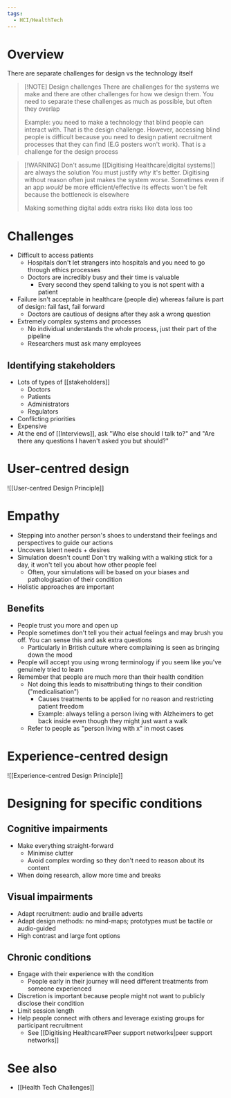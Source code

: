 ```yaml
---
tags:
  - HCI/HealthTech
---
```

# Overview

There are separate challenges for design vs the technology itself

> [!NOTE] Design challenges
> There are challenges for the systems we make and there are other challenges for how we design them. You need to separate these challenges as much as possible, but often they overlap
> 
> Example: you need to make a technology that blind people can interact with. That is the design challenge. However, accessing blind people is difficult because you need to design patient recruitment processes that they can find (E.G posters won't work). That is a challenge for the design process

> [!WARNING] Don't assume [[Digitising Healthcare|digital systems]] are always the solution
> You must justify *why* it's better. Digitising without reason often just makes the system worse. Sometimes even if an app *would* be more efficient/effective its effects won't be felt because the bottleneck is elsewhere
>
> Making something digital adds extra risks like data loss too
# Challenges

- Difficult to access patients
	- Hospitals don't let strangers into hospitals and you need to go through ethics processes
	- Doctors are incredibly busy and their time is valuable
		- Every second they spend talking to you is not spent with a patient
- Failure isn't acceptable in healthcare (people die) whereas failure is part of design: fail fast, fail forward
	- Doctors are cautious of designs after they ask a wrong question
- Extremely complex systems and processes
	- No individual understands the whole process, just their part of the pipeline
	- Researchers must ask many employees
## Identifying stakeholders

- Lots of types of [[stakeholders]]
	- Doctors
	- Patients
	- Administrators
	- Regulators
- Conflicting priorities
- Expensive
- At the end of [[Interviews]], ask "Who else should I talk to?" and "Are there any questions I haven't asked you but should?"

# User-centred design
![[User-centred Design Principle]]


# Empathy
- Stepping into another person's shoes to understand their feelings and perspectives to guide our actions
- Uncovers latent needs + desires
- Simulation doesn't count! Don't try walking with a walking stick for a day, it won't tell you about how other people feel
	- Often, your simulations will be based on your biases and pathologisation of their condition
- Holistic approaches are important

## Benefits
- People trust you more and open up
- People sometimes don't tell you their actual feelings and may brush you off. You can sense this and ask extra questions
	- Particularly in British culture where complaining is seen as bringing down the mood
- People will accept you using wrong terminology if you seem like you've genuinely tried to learn
- Remember that people are much more than their health condition
	- Not doing this leads to misattributing things to their condition ("medicalisation")
		- Causes treatments to be applied for no reason and restricting patient freedom
		- Example: always telling a person living with Alzheimers to get back inside even though they might just want a walk
	- Refer to people as "person living with x" in most cases 

# Experience-centred design
![[Experience-centred Design Principle]]


# Designing for specific conditions
## Cognitive impairments
- Make everything straight-forward
	- Minimise clutter
	- Avoid complex wording so they don't need to reason about its content
- When doing research, allow more time and breaks

## Visual impairments
- Adapt recruitment: audio and braille adverts
- Adapt design methods: no mind-maps; prototypes must be tactile or audio-guided
- High contrast and large font options

## Chronic conditions
- Engage with their experience with the condition
	- People early in their journey will need different treatments from someone experienced
- Discretion is important because people might not want to publicly disclose their condition
- Limit session length
- Help people connect with others and leverage existing groups for participant recruitment
	- See [[Digitising Healthcare#Peer support networks|peer support networks]]

# See also

- [[Health Tech Challenges]]